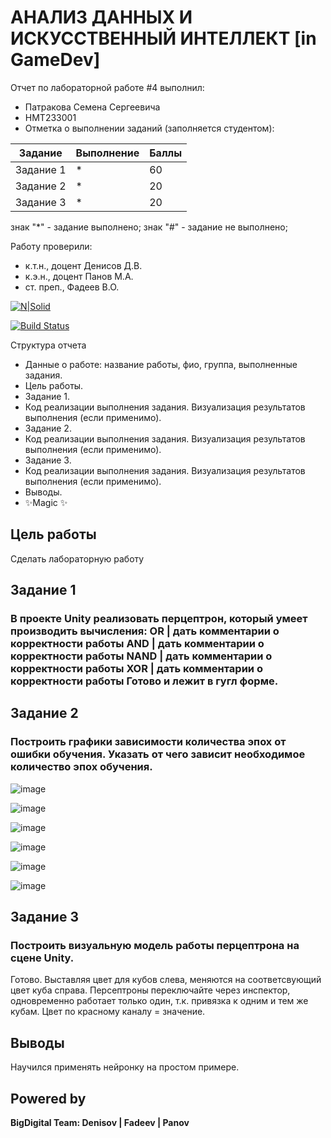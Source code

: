 # АНАЛИЗ ДАННЫХ И ИСКУССТВЕННЫЙ ИНТЕЛЛЕКТ [in GameDev]
Отчет по лабораторной работе #4 выполнил:
- Патракова Семена Сергеевича
- НМТ233001
- Отметка о выполнении заданий (заполняется студентом):

| Задание | Выполнение | Баллы |
| ------ | ------ | ------ |
| Задание 1 | * | 60 |
| Задание 2 | * | 20 |
| Задание 3 | * | 20 |

знак "*" - задание выполнено; знак "#" - задание не выполнено;

Работу проверили:
- к.т.н., доцент Денисов Д.В.
- к.э.н., доцент Панов М.А.
- ст. преп., Фадеев В.О.

[![N|Solid](https://cldup.com/dTxpPi9lDf.thumb.png)](https://nodesource.com/products/nsolid)

[![Build Status](https://travis-ci.org/joemccann/dillinger.svg?branch=master)](https://travis-ci.org/joemccann/dillinger)

Структура отчета

- Данные о работе: название работы, фио, группа, выполненные задания.
- Цель работы.
- Задание 1.
- Код реализации выполнения задания. Визуализация результатов выполнения (если применимо).
- Задание 2.
- Код реализации выполнения задания. Визуализация результатов выполнения (если применимо).
- Задание 3.
- Код реализации выполнения задания. Визуализация результатов выполнения (если применимо).
- Выводы.
- ✨Magic ✨

## Цель работы
Сделать лабораторную работу

## Задание 1
### В проекте Unity реализовать перцептрон, который умеет производить вычисления: OR | дать комментарии о корректности работы AND | дать комментарии о корректности работы NAND | дать комментарии о корректности работы XOR | дать комментарии о корректности работы Готово и лежит в гугл форме.


## Задание 2
### Построить графики зависимости количества эпох от ошибки обучения. Указать от чего зависит необходимое количество эпох обучения.

![image](https://github.com/user-attachments/assets/1005032c-818b-4fbd-8fd6-8fc6ea2dc935)

![image](https://github.com/user-attachments/assets/7e2460d3-f51a-4c50-a175-ffdf87c03c7e)

![image](https://github.com/user-attachments/assets/30c5b43d-f811-42c3-9a16-260096dfa554)

![image](https://github.com/user-attachments/assets/b77bdcc4-cda1-4c9c-9012-0c3d934c8131)

![image](https://github.com/user-attachments/assets/ec80f523-df9c-450f-87f5-a6d0c6f6de27)

![image](https://github.com/user-attachments/assets/ae18b990-6398-4ede-b51c-f2cdbeda55aa)

## Задание 3
### Построить визуальную модель работы перцептрона на сцене Unity.

Готово. Выставляя цвет для кубов слева, меняются на соответсвующий цвет куба справа. Персептроны переключайте через инспектор, одновременно работает только один, т.к. привязка к одним и тем же кубам. Цвет по красному каналу = значение.

## Выводы

Научился применять нейронку на простом примере.

## Powered by

**BigDigital Team: Denisov | Fadeev | Panov**
